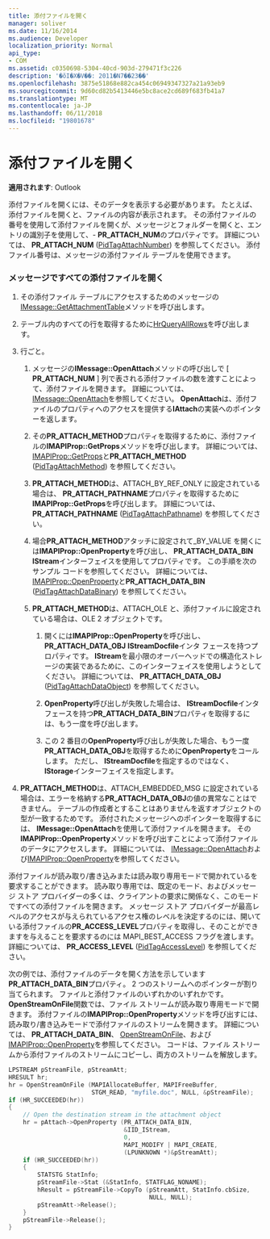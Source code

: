 ```yaml
---
title: 添付ファイルを開く
manager: soliver
ms.date: 11/16/2014
ms.audience: Developer
localization_priority: Normal
api_type:
- COM
ms.assetid: c0350698-5304-40cd-903d-279471f3c226
description: '�ŏI�X�V��: 2011�N7��23��'
ms.openlocfilehash: 3875e51868e882ca454c06949347327a21a93eb9
ms.sourcegitcommit: 9d60cd82b5413446e5bc8ace2cd689f683fb41a7
ms.translationtype: MT
ms.contentlocale: ja-JP
ms.lasthandoff: 06/11/2018
ms.locfileid: "19801678"
---
```

# <a name="opening-an-attachment"></a>添付ファイルを開く

**適用されます**: Outlook 
  
添付ファイルを開くには、そのデータを表示する必要があります。 たとえば、添付ファイルを開くと、ファイルの内容が表示されます。 その添付ファイルの番号を使用して添付ファイルを開くが、メッセージとフォルダーを開くと、エントリの識別子を使用して、- **PR_ATTACH_NUM**のプロパティです。 詳細については、 **PR_ATTACH_NUM** ([PidTagAttachNumber](pidtagattachnumber-canonical-property.md)) を参照してください。 添付ファイル番号は、メッセージの添付ファイル テーブルを使用できます。
  
### <a name="to-open-all-attachments-in-a-message"></a>メッセージですべての添付ファイルを開く
  
1. その添付ファイル テーブルにアクセスするためのメッセージの[IMessage::GetAttachmentTable](imessage-getattachmenttable.md)メソッドを呼び出します。 
    
2. テーブル内のすべての行を取得するために[HrQueryAllRows](hrqueryallrows.md)を呼び出します。 
    
3. 行ごと。 
    
    1. メッセージの**IMessage::OpenAttach**メソッドの呼び出しで [ **PR_ATTACH_NUM** ] 列で表される添付ファイルの数を渡すことによって、添付ファイルを開きます。 詳細については、 [IMessage::OpenAttach](imessage-openattach.md)を参照してください。 **OpenAttach**は、添付ファイルのプロパティへのアクセスを提供する**IAttach**の実装へのポインターを返します。 
        
    2. その**PR_ATTACH_METHOD**プロパティを取得するために、添付ファイルの**IMAPIProp::GetProps**メソッドを呼び出します。 詳細については、 [IMAPIProp::GetProps](imapiprop-getprops.md)と**PR_ATTACH_METHOD** ([PidTagAttachMethod](pidtagattachmethod-canonical-property.md)) を参照してください。
        
    3. **PR_ATTACH_METHOD**は、ATTACH_BY_REF_ONLY に設定されている場合は、 **PR_ATTACH_PATHNAME**プロパティを取得するために**IMAPIProp::GetProps**を呼び出します。 詳細については、 **PR_ATTACH_PATHNAME** ([PidTagAttachPathname](pidtagattachpathname-canonical-property.md)) を参照してください。
        
    4. 場合**PR\_ATTACH_METHOD**アタッチに設定されて\_BY_VALUE を開くには**IMAPIProp::OpenProperty**を呼び出し、 **PR\_ATTACH_DATA_BIN** **IStream**インターフェイスを使用してプロパティです。 この手順を次のサンプル コードを参照してください。 詳細については、 [IMAPIProp::OpenProperty](imapiprop-openproperty.md)と**PR_ATTACH_DATA_BIN** ([PidTagAttachDataBinary](pidtagattachdatabinary-canonical-property.md)) を参照してください。
        
    5. **PR_ATTACH_METHOD**は、ATTACH_OLE と、添付ファイルに設定されている場合は、OLE 2 オブジェクトです。 
        
        1. 開くには**IMAPIProp::OpenProperty**を呼び出し、 **PR\_ATTACH_DATA_OBJ** **IStreamDocfile**インタ フェースを持つプロパティです。 **IStream**を最小限のオーバーヘッドでの構造化ストレージの実装であるために、このインターフェイスを使用しようとしてください。 詳細については、 **PR_ATTACH_DATA_OBJ** ([PidTagAttachDataObject](pidtagattachdataobject-canonical-property.md)) を参照してください。
            
        2. **OpenProperty**呼び出しが失敗した場合は、 **IStreamDocfile**インタ フェースを持つ**PR_ATTACH_DATA_BIN**プロパティを取得するには、もう一度を呼び出します。 
            
        3. この 2 番目の**OpenProperty**呼び出しが失敗した場合、もう一度**PR_ATTACH_DATA_OBJ**を取得するために**OpenProperty**をコールします。 ただし、 **IStreamDocfile**を指定するのではなく、 **IStorage**インターフェイスを指定します。 
    
4. **PR_ATTACH_METHOD**は、ATTACH_EMBEDDED_MSG に設定されている場合は、エラーを格納する**PR_ATTACH_DATA_OBJ**の値の異常なことはできません。 テーブルの作成者とすることはありませんを返すオブジェクトの型が一致するためです。 添付されたメッセージへのポインターを取得するには、 **IMessage::OpenAttach**を使用して添付ファイルを開きます。 その**IMAPIProp::OpenProperty**メソッドを呼び出すことによって添付ファイルのデータにアクセスします。 詳細については、 [IMessage::OpenAttach](imessage-openattach.md)および[IMAPIProp::OpenProperty](imapiprop-openproperty.md)を参照してください。
    
添付ファイルが読み取り/書き込みまたは読み取り専用モードで開かれているを要求することができます。 読み取り専用では、既定のモード、およびメッセージ ストア プロバイダーの多くは、クライアントの要求に関係なく、このモードですべての添付ファイルを開きます。 メッセージ ストア プロバイダーが最高レベルのアクセスが与えられているアクセス権のレベルを決定するのには、開いている添付ファイルの**PR_ACCESS_LEVEL**プロパティを取得し、そのことができますを与えることを要求するのには MAPI_BEST_ACCESS フラグを渡します。 詳細については、 **PR_ACCESS_LEVEL** ([PidTagAccessLevel](pidtagaccesslevel-canonical-property.md)) を参照してください。
  
次の例では、添付ファイルのデータを開く方法を示しています**PR\_ATTACH_DATA_BIN**プロパティ。 2 つのストリームへのポインターが割り当てられます。 ファイルと添付ファイルのいずれかのいずれかです。 **OpenStreamOnFile**関数では、ファイル ストリームが読み取り専用モードで開きます。 添付ファイルの**IMAPIProp::OpenProperty**メソッドを呼び出すには、読み取り/書き込みモードで添付ファイルのストリームを開きます。 詳細については、 **PR_ATTACH_DATA_BIN**、 [OpenStreamOnFile](openstreamonfile.md)、および[IMAPIProp::OpenProperty](imapiprop-openproperty.md)を参照してください。 コードは、ファイル ストリームから添付ファイルのストリームにコピーし、両方のストリームを解放します。
  
```cpp
LPSTREAM pStreamFile, pStreamAtt;
HRESULT hr;
hr = OpenStreamOnFile (MAPIAllocateBuffer, MAPIFreeBuffer,
                       STGM_READ, "myfile.doc", NULL, &pStreamFile);
if (HR_SUCCEEDED(hr))
{
    // Open the destination stream in the attachment object
    hr = pAttach->OpenProperty (PR_ATTACH_DATA_BIN,
                                &IID_IStream,
                                0,
                                MAPI_MODIFY | MAPI_CREATE,
                                (LPUNKNOWN *)&pStreamAtt);
    if (HR_SUCCEEDED(hr))
    {
        STATSTG StatInfo;
        pStreamFile->Stat (&StatInfo, STATFLAG_NONAME);
        hResult = pStreamFile->CopyTo (pStreamAtt, StatInfo.cbSize,
                                       NULL, NULL);
        pStreamAtt->Release();
    }
    pStreamFile->Release();
}
```


